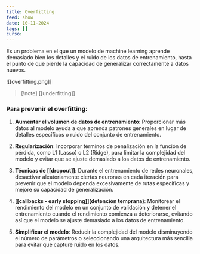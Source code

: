 ```yaml
---
title: Overfitting
feed: show
date: 10-11-2024
tags: []
curso: 
---
```


Es un problema en el que un modelo de machine learning aprende demasiado bien los detalles y el ruido de los datos de entrenamiento, hasta el punto de que pierde la capacidad de generalizar correctamente a datos nuevos.

![[overfitting.png]]

>[!note] [[underfitting]]

### **Para prevenir el overfitting:**

1. **Aumentar el volumen de datos de entrenamiento**: Proporcionar más datos al modelo ayuda a que aprenda patrones generales en lugar de detalles específicos o ruido del conjunto de entrenamiento.

2. **Regularización**: Incorporar términos de penalización en la función de pérdida, como L1 (Lasso) o L2 (Ridge), para limitar la complejidad del modelo y evitar que se ajuste demasiado a los datos de entrenamiento.
3. **Técnicas de [[dropout]]**: Durante el entrenamiento de redes neuronales, desactivar aleatoriamente ciertas neuronas en cada iteración para prevenir que el modelo dependa excesivamente de rutas específicas y mejore su capacidad de generalización.
4. **[[callbacks - early stopping]](detención temprana)**: Monitorear el rendimiento del modelo en un conjunto de validación y detener el entrenamiento cuando el rendimiento comienza a deteriorarse, evitando así que el modelo se ajuste demasiado a los datos de entrenamiento.
5. **Simplificar el modelo**: Reducir la complejidad del modelo disminuyendo el número de parámetros o seleccionando una arquitectura más sencilla para evitar que capture ruido en los datos.